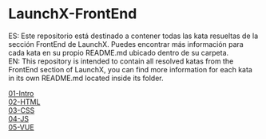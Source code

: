 # LaunchX-FrontEnd

ES: Este repositorio está destinado a contener todas las kata resueltas de la sección FrontEnd de LaunchX. Puedes encontrar más información para cada kata en su propio README.md ubicado dentro de su carpeta.<br>
EN: This repository is intended to contain all resolved katas from the FrontEnd section of LaunchX, you can find more information for each kata in its own README.md located inside its folder.

[01-Intro](https://github.com/MarioMog/LaunchX-FrontEnd/tree/main/01-Intro)<br> 
[02-HTML](https://github.com/MarioMog/LaunchX-FrontEnd/tree/main/02-HTML)<br> 
[03-CSS](https://github.com/MarioMog/LaunchX-FrontEnd/tree/main/03-CSS)<br> 
[04-JS](https://github.com/MarioMog/LaunchX-FrontEnd/tree/main/04-JS)<br> 
[05-VUE](https://github.com/MarioMog/LaunchX-FrontEnd/tree/main/05-VUE)<br> 

